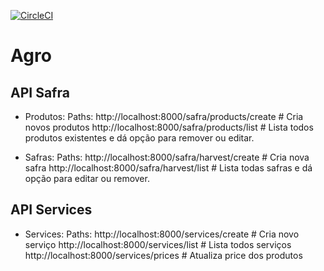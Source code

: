 [![CircleCI](https://circleci.com/gh/gugsrs/agro/tree/master.svg?style=svg)](https://circleci.com/gh/gugsrs/agro/tree/master)

Agro
============

API Safra
-------
- Produtos:
	Paths:
		http://localhost:8000/safra/products/create # Cria novos produtos
		http://localhost:8000/safra/products/list # Lista todos produtos existentes e dá opção para remover ou editar.

- Safras:
	Paths:
		http://localhost:8000/safra/harvest/create # Cria nova safra
		http://localhost:8000/safra/harvest/list # Lista todas safras e dá opção para editar ou remover.


API Services
-------
- Services:
	Paths:
		http://localhost:8000/services/create # Cria novo serviço
		http://localhost:8000/services/list # Lista todos serviços
		http://localhost:8000/services/prices # Atualiza price dos produtos

